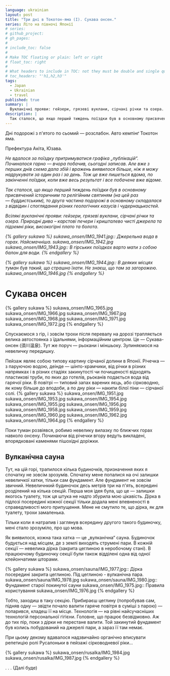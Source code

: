 ```yaml
---
language: ukrainian
layout: post
title: "Три дні в Токотон-яма (I). Сукава онсен."
series: Літо на півночі Японії
# series: 
# github_project: 
# gh_pages:
#
# include_toc: false
#
# Make TOC floating or plain: left or right
# float_toc: right
#
# What headers to include in TOC: not they must be double and single quoted
# toc_headers: "'h1,h2,h3'"
tags:
  - Japan
  - Ukrainian
  - travel
published: true
summary: |
  Вукланічні прояви: гейзери, грязеві вуклани, сірчані річки та озера.
description: |
  Так сталося, що якщо перший тиждень поїздки був в основному присвячений історичним та релігійним святиням (на цей раз — буддистським), то друга частина подорожі в основному складалася з відвідин і споглядання різних геологічних казусів і чудернацькостей. 
---
```

Дні подорожі з п'ятого по сьомий — розслабон. Авто кемпінґ Токотон яма.

Префектура Акіта, Юзава.

<em>
Не вдалося за поїздку притримуватися графіка „публікацій“. Починалося гарно — вчора побачив, сьогодні записав. Але вже з перших днів схема дала збій і вражень виявилося більше, ніж я можу надрукувати за один раз і за день. Тож це вже пишеться вдома, по закінченні поїздки,  коли вже весь результат і все побачене вже відоме. 

Так сталося, що якщо перший тиждень поїздки був в основному присвячений історичним та релігійним святиням (на цей раз — буддистським), то друга частина подорожі в основному складалася з відвідин і споглядання різних геологічних казусів і чудернацькостей. 

Всілякі вукланічні прояви: гейзери, грязеві вуклани, сірчані річки та озера. Природні дива –  карстові печери і кришталево чисті джерела та підземні ріки, високогірні плато та болота.

{% gallery sukawa %}
sukawa_onsen/IMG_1941.jpg:: Джерельна вода в горах. Найсмачніша.
sukawa_onsen/IMG_1942.jpg
sukawa_onsen/IMG_1943.jpg:: В гірських поїздках варто мати з собою балон для води.
{% endgallery %}

{% gallery sukawa %}
sukawa_onsen/IMG_1944.jpg:: В деяких місцях туман був такий, що страшно їхати. Не знаєш, що там за загорожею.
sukawa_onsen/IMG_1946.jpg
{% endgallery %}


</em>

# Сукава онсен

{% gallery sukawa %}
sukawa_onsen/IMG_1965.jpg
sukawa_onsen/IMG_1966.jpg
sukawa_onsen/IMG_1967.jpg
sukawa_onsen/IMG_1968.jpg
sukawa_onsen/IMG_1971.jpg
sukawa_onsen/IMG_1972.jpg
{% endgallery %}

Спускаємося з гір, і зовсім трохи після перевалу на дорозі трапляється велика автостоянка з їдальнями, інформаційним центром. Це &mdash; Сукава-онсен (須川温泉). Тут же поруч — рьокани і міншьоку. Зупиняємося на невеличку передишку. 

Пейзаж являє собою типову картину сірчаної долини в Японії. Річечка — з паруючою водою, деінде — шінто-храмчики, від річки в різних напрямках і в різних стадіях закинутості чи почищеності відходять пластикові труби, по яких до готелів, рьоканів подається вода від гарячої ріки.  В повітрі — типовий запах варених яєць, або сірководню, як кому більше до вподоби, а по дну ріки — накипи білої піни — сірчаної солі.
{% gallery sukawa %}
sukawa_onsen/IMG_1951.jpg
sukawa_onsen/IMG_1953.jpg
sukawa_onsen/IMG_1954.jpg
sukawa_onsen/IMG_1955.jpg
sukawa_onsen/IMG_1956.jpg
sukawa_onsen/IMG_1958.jpg
sukawa_onsen/IMG_1959.jpg
sukawa_onsen/IMG_1960.jpg
sukawa_onsen/IMG_1962.jpg
sukawa_onsen/IMG_1964.jpg
{% endgallery %}

Поки туман розвіявся, робимо невелику вилазку по ближчих горах навколо онсену. Починаючи від річечки вгору ведуть викладені, впорядковані каменями пішохідні доріжки.

## Вулканічна сауна


Тут, на цій горі, трапилося кілька будиночків, призначення яких я спочатку не зовсім зрозумів. Спочатку мене попалися на очі залишки невеличкої хатки, тільки сам фундамент. Але фундамент не зовсім звичний. Невеличнкий будиночок десь метрів три на п'ять, всередині розділений на кілька секцій. Перша моя ідея була, що це — залишки якогось туалету, тож ця штука не надто збурила мою цікавість.  Дірка в підлозі посередині кожної секції тільки додала мені впевненості в справедливості мого припущення. Мене не смутило те, що дірка, як для туалету, трохи замаленька. 


Тільки коли я натрапив і заглянув всередину другого такого будиночку, мені стало зрозуміло, про що мова. 

Як виявилося, кожна така хатка — це „вулканічна“ сауна. Будиночок будується над місцем, де з землі виходять струмені пари. В кожній секції — невелика дірка (закрита цеглиною в неробочому стані). В працюючому будиночку секції були також відділені одна від одної клейончатими шторами. 

{% gallery sukawa %}
sukawa_onsen/sauna/IMG_1977.jpg:: Дірка посередині закрита цеглиною. Під цеглиною - вулканічна пара.
sukawa_onsen/sauna/IMG_1978.jpg
sukawa_onsen/sauna/IMG_1980.jpg:: Фундамент старої покинутої сауни
sukawa_onsen/IMG_1975.jpg:: Правила користування
sukawa_onsen/IMG_1976.jpg
{% endgallery %}

Тобто, заходиш в таку секцію. Прибираєш цеглину (попробував сам, підняв одну — звідти почало валити гаряче повітря в суміші з парою) — попарився, кладеш її на місце. Технологія — на рівні найсучасніших технологій персональної гігієни. Головне, що працює безвідмовно. Аж до тих пір, поки з дірки не перестане валити. Той закинутий фундамент був колись побудований на джерелі пари, а зараз її там немає. 


При цьому декому вдавалося надзвичайно органічно вписувати репетицію ролі Русалоньки в пейзажі сірководневої ріки...

{% gallery sukawa %}
sukawa_onsen/rusalka/IMG_1984.jpg
sukawa_onsen/rusalka/IMG_1987.jpg
{% endgallery %}
 
. . . (Далі буде)
